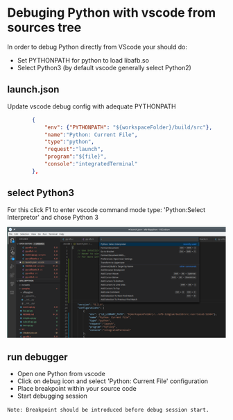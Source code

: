 # Debuging Python with vscode from sources tree

In order to debug Python directly from VScode your should do:

* Set PYTHONPATH for python to load libafb.so
* Select Python3 (by default vscode generally select Python2)

## launch.json

Update vscode debug config with adequate PYTHONPATH

```json
        {
            "env": {"PYTHONPATH": "${workspaceFolder}/build/src"},
            "name":"Python: Current File",
            "type":"python",
            "request":"launch",
            "program":"${file}",
            "console":"integratedTerminal"
        },
```

## select Python3

For this click F1 to enter vscode command mode
type: 'Python:Select Interpretor' and chose Python 3

![vscode python3 debug](./python3-vscode-config.png)

## run debugger

* Open one Python from vscode
* Click on debug icon and select 'Python: Current File' configuration
* Place breakpoint within your source code
* Start debugging session

`Note: Breakpoint should be introduced before debug session start.`
